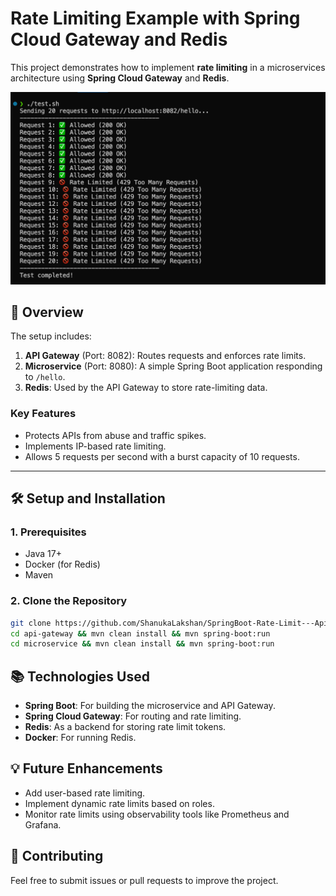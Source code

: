 # Rate Limiting Example with Spring Cloud Gateway and Redis

This project demonstrates how to implement **rate limiting** in a microservices architecture using **Spring Cloud Gateway** and **Redis**.

![Rate Limiting Example](images/test.png)

## 🚀 **Overview**
The setup includes:
1. **API Gateway** (Port: 8082): Routes requests and enforces rate limits.
2. **Microservice** (Port: 8080): A simple Spring Boot application responding to `/hello`.
3. **Redis**: Used by the API Gateway to store rate-limiting data.

### **Key Features**
- Protects APIs from abuse and traffic spikes.
- Implements IP-based rate limiting.
- Allows 5 requests per second with a burst capacity of 10 requests.

---

## 🛠️ **Setup and Installation**

### **1. Prerequisites**
- Java 17+
- Docker (for Redis)
- Maven

### **2. Clone the Repository**
```bash
git clone https://github.com/ShanukaLakshan/SpringBoot-Rate-Limit---Api-Gateway.git
cd api-gateway && mvn clean install && mvn spring-boot:run
cd microservice && mvn clean install && mvn spring-boot:run
```

## 📚 Technologies Used
- **Spring Boot**: For building the microservice and API Gateway.
- **Spring Cloud Gateway**: For routing and rate limiting.
- **Redis**: As a backend for storing rate limit tokens.
- **Docker**: For running Redis.

## 💡 Future Enhancements
- Add user-based rate limiting.
- Implement dynamic rate limits based on roles.
- Monitor rate limits using observability tools like Prometheus and Grafana.

## 🙌 Contributing
Feel free to submit issues or pull requests to improve the project.
